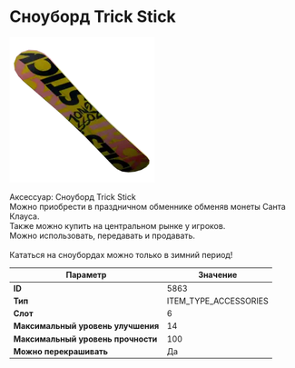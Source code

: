 # Сноуборд Trick Stick

![Item Image](../img/5863.webp?raw=true)

Аксессуар: Сноуборд Trick Stick<br>Можно приобрести в праздничном обменнике обменяв монеты Санта Клауса.<br>Также можно купить на центральном рынке у игроков.<br>Можно использовать, передавать и продавать.<br><br>Кататься на сноубордах можно только в зимний период!


| Параметр | Значение |
|----------|----------|
| **ID** | 5863 |
| **Тип** | ITEM_TYPE_ACCESSORIES |
| **Слот** | 6 |
| **Максимальный уровень улучшения** | 14 |
| **Максимальный уровень прочности** | 100 |
| **Можно перекрашивать** | Да |


